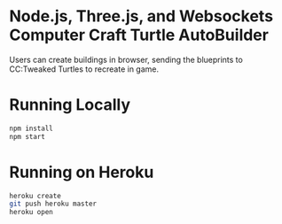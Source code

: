 # Node.js, Three.js, and Websockets Computer Craft Turtle AutoBuilder

Users can create buildings in browser, sending the blueprints to CC:Tweaked Turtles to recreate in game.


# Running Locally

``` bash
npm install
npm start
```

# Running on Heroku

``` bash
heroku create
git push heroku master
heroku open
```
